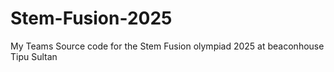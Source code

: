 # Stem-Fusion-2025
 My Teams Source code for the Stem Fusion olympiad 2025 at beaconhouse Tipu Sultan
